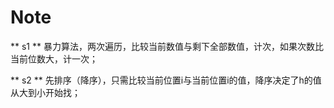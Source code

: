 # Note
** s1 **
暴力算法，两次遍历，比较当前数值与剩下全部数值，计次，如果次数比当前位数大，计一次；

** s2 **
先排序（降序），只需比较当前位置i与当前位置i的值，降序决定了h的值从大到小开始找；
